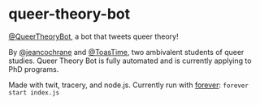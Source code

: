 # queer-theory-bot
[@QueerTheoryBot](https://twitter.com/queertheorybot), a bot that tweets queer theory!

By [@jeancochrane](https://twitter.com/jean_cochrane) and [@ToasTime](https://twitter.com/toastime), two ambivalent students of queer studies. Queer Theory Bot is fully automated and is currently applying to PhD programs.

Made with twit, tracery, and node.js. Currently run with [forever](https://www.npmjs.com/package/forever):
`forever start index.js`

